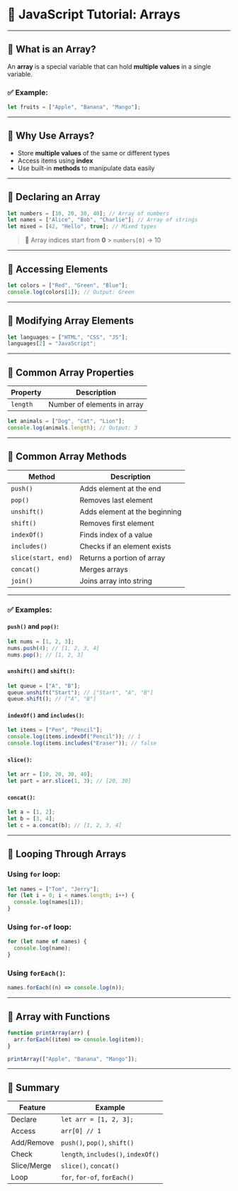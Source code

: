 # 📘 JavaScript Tutorial: Arrays

---

## 🔹 What is an Array?

An **array** is a special variable that can hold **multiple values** in a single variable.

### ✅ Example:

```javascript
let fruits = ["Apple", "Banana", "Mango"];
```

---

## 📌 Why Use Arrays?

- Store **multiple values** of the same or different types
- Access items using **index**
- Use built-in **methods** to manipulate data easily

---

## 🔹 Declaring an Array

```javascript
let numbers = [10, 20, 30, 40]; // Array of numbers
let names = ["Alice", "Bob", "Charlie"]; // Array of strings
let mixed = [42, "Hello", true]; // Mixed types
```

> 🔸 Array indices start from **0** > `numbers[0]` → 10

---

## 🔹 Accessing Elements

```javascript
let colors = ["Red", "Green", "Blue"];
console.log(colors[1]); // Output: Green
```

---

## 🔹 Modifying Array Elements

```javascript
let languages = ["HTML", "CSS", "JS"];
languages[2] = "JavaScript";
```

---

## 🔹 Common Array Properties

| Property | Description                 |
| -------- | --------------------------- |
| `length` | Number of elements in array |

```javascript
let animals = ["Dog", "Cat", "Lion"];
console.log(animals.length); // Output: 3
```

---

## 🔹 Common Array Methods

| Method              | Description                   |
| ------------------- | ----------------------------- |
| `push()`            | Adds element at the end       |
| `pop()`             | Removes last element          |
| `unshift()`         | Adds element at the beginning |
| `shift()`           | Removes first element         |
| `indexOf()`         | Finds index of a value        |
| `includes()`        | Checks if an element exists   |
| `slice(start, end)` | Returns a portion of array    |
| `concat()`          | Merges arrays                 |
| `join()`            | Joins array into string       |

---

### ✅ Examples:

#### `push()` and `pop()`:

```javascript
let nums = [1, 2, 3];
nums.push(4); // [1, 2, 3, 4]
nums.pop(); // [1, 2, 3]
```

#### `unshift()` and `shift()`:

```javascript
let queue = ["A", "B"];
queue.unshift("Start"); // ["Start", "A", "B"]
queue.shift(); // ["A", "B"]
```

#### `indexOf()` and `includes()`:

```javascript
let items = ["Pen", "Pencil"];
console.log(items.indexOf("Pencil")); // 1
console.log(items.includes("Eraser")); // false
```

#### `slice()`:

```javascript
let arr = [10, 20, 30, 40];
let part = arr.slice(1, 3); // [20, 30]
```

#### `concat()`:

```javascript
let a = [1, 2];
let b = [3, 4];
let c = a.concat(b); // [1, 2, 3, 4]
```

---

## 🔹 Looping Through Arrays

### Using `for` loop:

```javascript
let names = ["Tom", "Jerry"];
for (let i = 0; i < names.length; i++) {
  console.log(names[i]);
}
```

### Using `for-of` loop:

```javascript
for (let name of names) {
  console.log(name);
}
```

### Using `forEach()`:

```javascript
names.forEach((n) => console.log(n));
```

---

## 🔹 Array with Functions

```javascript
function printArray(arr) {
  arr.forEach((item) => console.log(item));
}

printArray(["Apple", "Banana", "Mango"]);
```

---

## 🧠 Summary

| Feature     | Example                             |
| ----------- | ----------------------------------- |
| Declare     | `let arr = [1, 2, 3];`              |
| Access      | `arr[0] // 1`                       |
| Add/Remove  | `push()`, `pop()`, `shift()`        |
| Check       | `length`, `includes()`, `indexOf()` |
| Slice/Merge | `slice()`, `concat()`               |
| Loop        | `for`, `for-of`, `forEach()`        |
